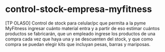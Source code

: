 # control-stock-empresa-myfitness
[TP OLASO] Control de stock para celular/pc que permita a la pyme MyFitness ingresar cuánto material entra y a partir de eso estimar cuántos productos se fabricarán, que un empleado ingrese los productos de una compra cada vez que haya una y se descuenten del stock, y que como compra se puedan elegir kits que incluyan pesas, barras y mariposas.
